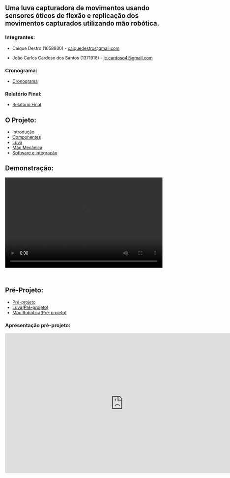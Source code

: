 <!-- # [Mirror Hand](index.md) -->

## Uma luva capturadora de movimentos usando sensores óticos de flexão e replicação dos movimentos capturados utilizando mão robótica.

### Integrantes:

 - Caíque Destro (1658930) - caiquedestro@gmail.com

 - João Carlos Cardoso dos Santos (1371916) - jc.cardoso4@gmail.com

### Cronograma:

 - [Cronograma](https://docs.google.com/spreadsheets/d/1rPYKbOurIVPeYO_swWk3HFBk6oQO6jvVg92YagprTJc/edit?usp=sharing)
 
### Relatório Final:

 - [Relatório Final](Relat_rio_final___MirrorHand_rev1.pdf)

## O Projeto:

 - [Introdução](introducao.md)
 - [Componentes](componentes.md)
 - [Luva](luvafinal.md)
 - [Mão Mecânica](maomecanicafinal.md)
 - [Software e integração](SoftwareInt.md)
 
## Demonstração:

<video src="demonstracao1.webm" width="512" height="294" controls preload></video>

<br>

## Pré-Projeto:

 - [Pré-projeto](preprojeto.md)
 - [Luva(Pré-projeto)](luva.md)
 - [Mão Robótica(Pré-projeto)](maomecanica.md)

### Apresentação pré-projeto:

<iframe src="https://docs.google.com/presentation/d/e/2PACX-1vRffG2Q6gzKz5Kw5BDXvtA4HoA5tJwQld_cZXNodl7iY-V_7_jIz_v5gzBc4bYqyP8XAek6BO6x0ram/embed?start=false&loop=false&delayms=3000" frameborder="0" width="768" height="455" allowfullscreen="true" mozallowfullscreen="true" webkitallowfullscreen="true"></iframe>

